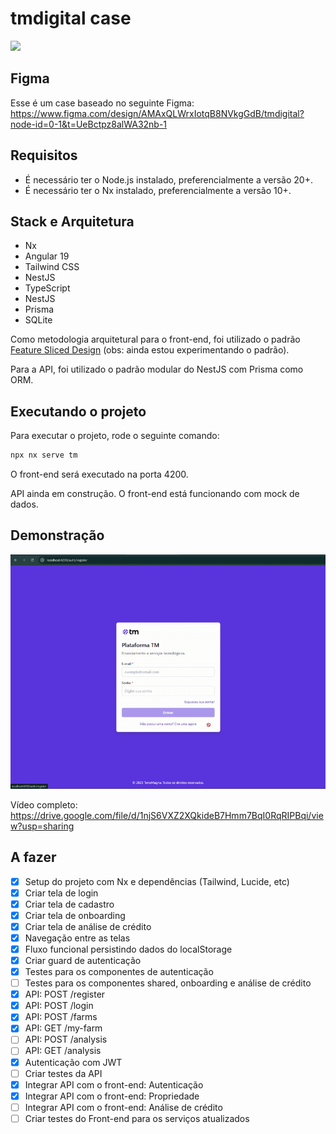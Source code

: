 # tmdigital case

<a alt="Terra Magna Logo" href="https://terramagna.com.br" target="_blank" rel="noreferrer"><img src="https://terramagna.com.br/wp-content/uploads/2024/05/TM_Logo_Reduzida_Monocromatica.png.webp" width="200"></a>

## Figma

Esse é um case baseado no seguinte Figma:
https://www.figma.com/design/AMAxQLWrxIotqB8NVkgGdB/tmdigital?node-id=0-1&t=UeBctpz8alWA32nb-1

## Requisitos

- É necessário ter o Node.js instalado, preferencialmente a versão 20+.
- É necessário ter o Nx instalado, preferencialmente a versão 10+.

## Stack e Arquitetura

- Nx
- Angular 19
- Tailwind CSS
- NestJS
- TypeScript
- NestJS
- Prisma
- SQLite

Como metodologia arquitetural para o front-end, foi utilizado o padrão [Feature Sliced Design](https://feature-sliced.design/) (obs: ainda estou experimentando o padrão).

Para a API, foi utilizado o padrão modular do NestJS com Prisma como ORM.

## Executando o projeto

Para executar o projeto, rode o seguinte comando:

```sh
npx nx serve tm
```

O front-end será executado na porta 4200.

API ainda em construção. O front-end está funcionando com mock de dados.

## Demonstração

<img src="./tm-gif.gif" alt="Demonstração" />

Vídeo completo: https://drive.google.com/file/d/1njS6VXZ2XQkideB7Hmm7BqI0RqRIPBqi/view?usp=sharing

## A fazer

- [x] Setup do projeto com Nx e dependências (Tailwind, Lucide, etc)
- [x] Criar tela de login
- [x] Criar tela de cadastro
- [x] Criar tela de onboarding
- [x] Criar tela de análise de crédito
- [x] Navegação entre as telas
- [x] Fluxo funcional persistindo dados do localStorage
- [x] Criar guard de autenticação
- [x] Testes para os componentes de autenticação
- [ ] Testes para os componentes shared, onboarding e análise de crédito
- [x] API: POST /register
- [x] API: POST /login
- [x] API: POST /farms
- [x] API: GET /my-farm
- [ ] API: POST /analysis
- [ ] API: GET /analysis
- [x] Autenticação com JWT
- [ ] Criar testes da API
- [x] Integrar API com o front-end: Autenticação
- [x] Integrar API com o front-end: Propriedade
- [ ] Integrar API com o front-end: Análise de crédito
- [ ] Criar testes do Front-end para os serviços atualizados
